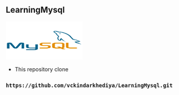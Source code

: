 ## LearningMysql

<code align=center><img src="https://github.com/devicons/devicon/blob/master/icons/mysql/mysql-original-wordmark.svg" title="mysql" alt="mysql" width="200" height="100"/></code>

* This repository clone
### `https://github.com/vckindarkhediya/LearningMysql.git`